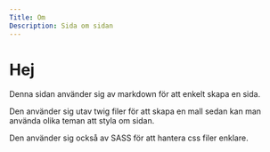 ```yaml
---
Title: Om
Description: Sida om sidan
---
```


Hej
==================

Denna sidan använder sig av markdown för att enkelt skapa en sida.

Den använder sig utav twig filer för att skapa  en mall sedan kan man använda olika teman att styla om sidan.

Den använder sig också av SASS för att hantera css filer enklare.
